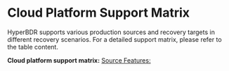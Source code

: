 # Cloud Platform Support Matrix

HyperBDR supports various production sources and recovery targets in different recovery scenarios. For a detailed support matrix, please refer to the table content.

**Cloud platform support matrix:** [Source Features:](https://oneprocloud.feishu.cn/sheets/S7LisoSWdhm2G4t0rdycwxEunEd?sheet=M57AtF)
